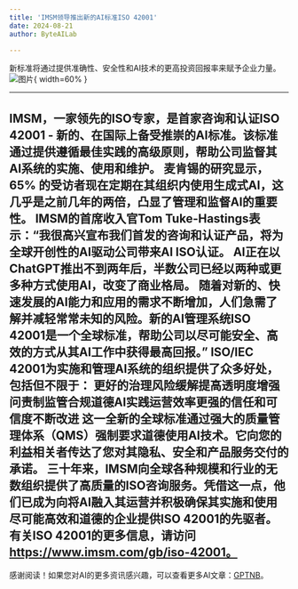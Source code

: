 ```yaml
---
title: 'IMSM领导推出新的AI标准ISO 42001'
date: 2024-08-21
author: ByteAILab

---
```


新标准将通过提供准确性、安全性和AI技术的更高投资回报率来赋予企业力量。![图片](https://ai-techpark.com/wp-content/uploads/2024/08/IMSM-leads-960x540.jpg){ width=60% }

---

IMSM，一家领先的ISO专家，是首家咨询和认证ISO 42001 - 新的、在国际上备受推崇的AI标准。该标准通过提供遵循最佳实践的高级原则，帮助公司监督其AI系统的实施、使用和维护。
麦肯锡的研究显示，65% 的受访者现在定期在其组织内使用生成式AI，这几乎是之前几年的两倍，凸显了管理和监督AI的重要性。
IMSM的首席收入官Tom Tuke-Hastings表示：“我很高兴宣布我们首发的咨询和认证产品，将为全球开创性的AI驱动公司带来AI ISO认证。
AI正在以ChatGPT推出不到两年后，半数公司已经以两种或更多种方式使用AI，改变了商业格局。
随着对新的、快速发展的AI能力和应用的需求不断增加，人们急需了解并减轻常常未知的风险。新的AI管理系统ISO 42001是一个全球标准，帮助公司以尽可能安全、高效的方式从其AI工作中获得最高回报。”
ISO/IEC 42001为实施和管理AI系统的组织提供了众多好处，包括但不限于：
更好的治理风险缓解提高透明度增强问责制监管合规道德AI实践运营效率更强的信任和可信度不断改进
这一全新的全球标准通过强大的质量管理体系（QMS）强制要求道德使用AI技术。它向您的利益相关者传达了您对其隐私、安全和产品服务交付的承诺。
三十年来，IMSM向全球各种规模和行业的无数组织提供了高质量的ISO咨询服务。凭借这一点，他们已成为向将AI融入其运营并积极确保其实施和使用尽可能高效和道德的企业提供ISO 42001的先驱者。有关ISO 42001的更多信息，请访问 https://www.imsm.com/gb/iso-42001。
---
感谢阅读！如果您对AI的更多资讯感兴趣，可以查看更多AI文章：[GPTNB](https://gptnb.com)。